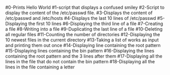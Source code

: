 #0-Prints Hello World
#1-script that displays a confused smiley 
#2-Script to display the content of the /etc/passwd file.
#3-Displays the content of /etc/passwd and /etc/hosts
#4-Displays the last 10 lines of /etc/passwd
#5-Displaying the first 10 lines
#6-Displaying the third line of a file
#7-Creating a file
#8-Writing into a file
#9-Duplicating the last line of a file
#10-Deleting all regular files
#11-Counting the number of directories
#12-Displaying the 10 newest files in the current directory
#13-Taking a list of works as input and printing them out once
#14-Displaying line containing the root pattern
#15-Displaying lines containing the bin pattern
#16-Displaying the lines containing the root pattern and the 3 lines after them
#17-Displaying all the lines in the file that do not contain the bin pattern
#18-Displaying all the lines in the file containing a letter
